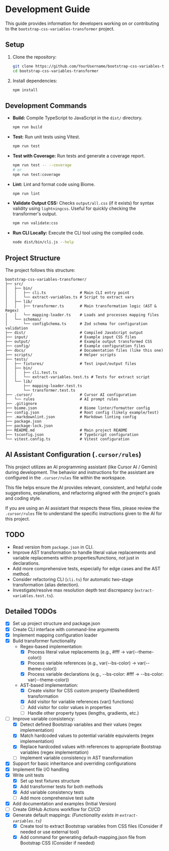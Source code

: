 # Development Guide

This guide provides information for developers working on or contributing to the `bootstrap-css-variables-transformer` project.

## Setup

1. Clone the repository:

   ```bash
   git clone https://github.com/YourUsername/bootstrap-css-variables-transformer.git
   cd bootstrap-css-variables-transformer
   ```

2. Install dependencies:

   ```bash
   npm install
   ```

## Development Commands

- **Build:** Compile TypeScript to JavaScript in the `dist/` directory.

  ```bash
  npm run build
  ```

- **Test:** Run unit tests using Vitest.

  ```bash
  npm run test
  ```

- **Test with Coverage:** Run tests and generate a coverage report.

  ```bash
  npm run test -- --coverage
  # or
  npm run test:coverage
  ```

- **Lint:** Lint and format code using Biome.

  ```bash
  npm run lint
  ```

- **Validate Output CSS:** Checks `output/all.css` (if it exists) for syntax validity using `lightningcss`. Useful for quickly checking the transformer's output.

  ```bash
  npm run validate:css
  ```

- **Run CLI Locally:** Execute the CLI tool using the compiled code.

  ```bash
  node dist/bin/cli.js --help
  ```

## Project Structure

The project follows this structure:

```shell
bootstrap-css-variables-transformer/
├── src/
│   ├── bin/
│   │   ├── cli.ts               # Main CLI entry point
│   │   └── extract-variables.ts # Script to extract vars
│   ├── lib/
│   │   ├── transformer.ts       # Main transformation logic (AST & Regex)
│   │   └── mapping-loader.ts    # Loads and processes mapping files
│   └── schemas/
│       └── configSchema.ts      # Zod schema for configuration validation
├── dist/                        # Compiled JavaScript output
├── input/                       # Example input CSS files
├── output/                      # Example output transformed CSS
├── config/                      # Example configuration files
├── docs/                        # Documentation files (like this one)
├── scripts/                     # Helper scripts
├── tests/
│   ├── fixtures/                # Test input/output files
│   ├── bin/
│   │   ├── cli.test.ts
│   │   └── extract-variables.test.ts # Tests for extract script
│   └── lib/
│       ├── mapping-loader.test.ts
│       └── transformer.test.ts
├── .cursor/                     # Cursor AI configuration
│   └── rules                    # AI prompt rules
├── .gitignore
├── biome.json                   # Biome linter/formatter config
├── config.json                  # Root config (likely example/test)
├── .markdownlint.json           # Markdown linting config
├── package.json
├── package-lock.json
├── README.md                    # Main project README
├── tsconfig.json                # TypeScript configuration
└── vitest.config.ts             # Vitest configuration
```

## AI Assistant Configuration (`.cursor/rules`)

This project utilizes an AI programming assistant (like Cursor AI / Gemini) during development. The behavior and instructions for the assistant are configured in the `.cursor/rules` file within the workspace.

This file helps ensure the AI provides relevant, consistent, and helpful code suggestions, explanations, and refactoring aligned with the project's goals and coding style.

If you are using an AI assistant that respects these files, please review the `.cursor/rules` file to understand the specific instructions given to the AI for this project.

## TODO

- Read version from `package.json` in CLI.
- Improve AST transformation to handle literal value replacements and variable replacements within properties/functions, not just in declarations.
- Add more comprehensive tests, especially for edge cases and the AST method.
- Consider refactoring CLI (`cli.ts`) for automatic two-stage transformation (alias detection).
- Investigate/resolve max resolution depth test discrepancy (`extract-variables.test.ts`).

## Detailed TODOs

- [x] Set up project structure and package.json
- [x] Create CLI interface with command-line arguments
- [x] Implement mapping configuration loader
- [x] Build transformer functionality
  - Regex-based implementation:
    - [x] Process literal value replacements (e.g., #fff -> var(--theme-color))
    - [x] Process variable references (e.g., var(--bs-color) -> var(--theme-color))
    - [x] Process variable declarations (e.g., --bs-color: #fff -> --bs-color: var(--theme-color))
  - AST-based implementation:
    - [x] Create visitor for CSS custom property (DashedIdent) transformation
    - [x] Add visitor for variable references (var() functions)
    - [ ] Add visitor for color values in properties
    - [ ] Handle other property types (lengths, gradients, etc.)
- [ ] Improve variable consistency:
  - [x] Detect defined Bootstrap variables and their values (regex implementation)
  - [x] Match hardcoded values to potential variable equivalents (regex implementation)
  - [x] Replace hardcoded values with references to appropriate Bootstrap variables (regex implementation)
  - [ ] Implement variable consistency in AST transformation
- [x] Support for basic inheritance and overriding configurations
- [x] Implement file I/O handling
- [x] Write unit tests
  - [x] Set up test fixtures structure
  - [x] Add transformer tests for both methods
  - [x] Add variable consistency tests
  - [ ] Add more comprehensive test suite
- [x] Add documentation and examples (Initial Version)
- [ ] Create GitHub Actions workflow for CI/CD
- [x] Generate default mappings: *(Functionality exists in `extract-variables.ts`)*
  - [x] Create tool to extract Bootstrap variables from CSS files (Consider if needed or use external tool)
  - [x] Add command for generating default-mapping.json file from Bootstrap CSS (Consider if needed)
